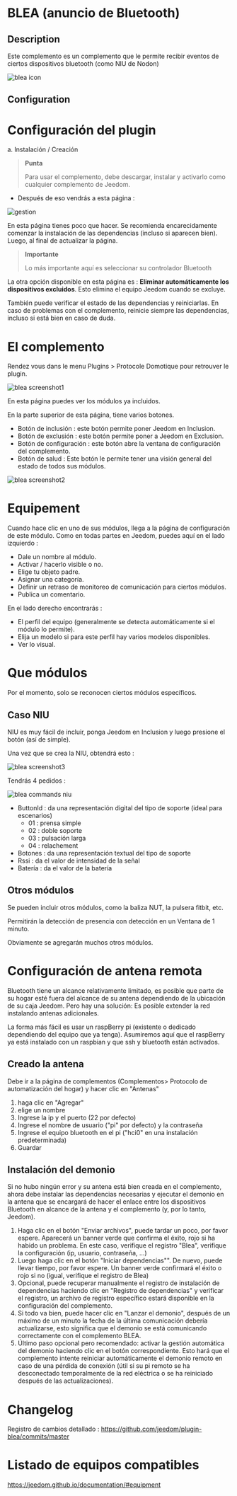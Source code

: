
BLEA (anuncio de Bluetooth)
==============================

Description
-----------

Este complemento es un complemento que le permite recibir eventos de ciertos dispositivos bluetooth (como NIU de Nodon)

![blea icon](../images/blea_icon.png)

Configuration
-------------

Configuración del plugin
========================

a. Instalación / Creación

> **Punta**
>
> Para usar el complemento, debe descargar, instalar y
> activarlo como cualquier complemento de Jeedom.

- Después de eso vendrás a esta página :

![gestion](../images/gestion.jpg)

En esta página tienes poco que hacer. Se recomienda encarecidamente comenzar la instalación de las dependencias (incluso si aparecen bien). Luego, al final de actualizar la página.

> **Importante**
>
> Lo más importante aquí es seleccionar su controlador
> Bluetooth

La otra opción disponible en esta página es : **Eliminar automáticamente los dispositivos excluidos**. Esto elimina el equipo Jeedom cuando se excluye.

También puede verificar el estado de las dependencias y reiniciarlas. En caso de problemas con el complemento, reinicie siempre las dependencias, incluso si está bien en caso de duda.

El complemento
=========

Rendez vous dans le menu Plugins &gt; Protocole Domotique pour retrouver le plugin.

![blea screenshot1](../images/blea_screenshot1.jpg)

En esta página puedes ver los módulos ya incluidos.

En la parte superior de esta página, tiene varios botones.

- Botón de inclusión : este botón permite poner Jeedom en Inclusion.
- Botón de exclusión : este botón permite poner a Jeedom en Exclusion.
- Botón de configuración : este botón abre la ventana de configuración del complemento.
- Botón de salud : Este botón le permite tener una visión general del estado de todos sus módulos.

![blea screenshot2](../images/blea_screenshot2.jpg)

Equipement
==========

Cuando hace clic en uno de sus módulos, llega a la página de configuración de este módulo. Como en todas partes en Jeedom, puedes aquí en el lado izquierdo :

- Dale un nombre al módulo.
- Activar / hacerlo visible o no.
- Elige tu objeto padre.
- Asignar una categoría.
- Definir un retraso de monitoreo de comunicación para ciertos módulos.
- Publica un comentario.

En el lado derecho encontrarás :

- El perfil del equipo (generalmente se detecta automáticamente si el módulo lo permite).
- Elija un modelo si para este perfil hay varios modelos disponibles.
- Ver lo visual.

Que módulos
=============

Por el momento, solo se reconocen ciertos módulos específicos.

Caso NIU
-----------

NIU es muy fácil de incluir, ponga Jeedom en Inclusion y luego presione el botón (así de simple).

Una vez que se crea la NIU, obtendrá esto :

![blea screenshot3](../images/blea_screenshot3.jpg)

Tendrás 4 pedidos :

![blea commands niu](../images/blea_commands_niu.jpg)

- ButtonId : da una representación digital del tipo de soporte (ideal para escenarios)
  - 01 : prensa simple
  - 02 : doble soporte
  - 03 : pulsación larga
  - 04 : relachement
- Botones : da una representación textual del tipo de soporte
- Rssi : da el valor de intensidad de la señal
- Batería : da el valor de la batería

Otros módulos
--------------------

Se pueden incluir otros módulos, como la baliza NUT, la pulsera fitbit, etc.

Permitirán la detección de presencia con detección en un
Ventana de 1 minuto.

Obviamente se agregarán muchos otros módulos.

Configuración de antena remota
================================

Bluetooth tiene un alcance relativamente limitado, es posible que parte de su hogar esté fuera del alcance de su antena dependiendo de la ubicación de su caja Jeedom.
Pero hay una solución: Es posible extender la red instalando antenas adicionales.

La forma más fácil es usar un raspBerry pi (existente o dedicado dependiendo del equipo que ya tenga). Asumiremos aquí que el raspBerry ya está instalado con un raspbian y que ssh y bluetooth están activados.

Creado la antena
--------------

Debe ir a la página de complementos (Complementos> Protocolo de automatización del hogar) y hacer clic en "Antenas"

1) haga clic en "Agregar"
2) elige un nombre
3) Ingrese la ip y el puerto (22 por defecto)
4) Ingrese el nombre de usuario ("pi" por defecto) y la contraseña
5) Ingrese el equipo bluetooth en el pi ("hci0" en una instalación predeterminada)
6) Guardar

Instalación del demonio
----------------------

Si no hubo ningún error y su antena está bien creada en el complemento, ahora debe instalar las dependencias necesarias y ejecutar el demonio en la antena que se encargará de hacer el enlace entre los dispositivos Bluetooth en alcance de la antena y el complemento (y, por lo tanto, Jeedom).

1) Haga clic en el botón "Enviar archivos", puede tardar un poco, por favor espere. Aparecerá un banner verde que confirma el éxito, rojo si ha habido un problema. En este caso, verifique el registro "Blea", verifique la configuración (ip, usuario, contraseña, ...)
2) Luego haga clic en el botón "Iniciar dependencias"". De nuevo, puede llevar tiempo, por favor espere. Un banner verde confirmará el éxito o rojo si no (igual, verifique el registro de Blea)
3) Opcional, puede recuperar manualmente el registro de instalación de dependencias haciendo clic en "Registro de dependencias" y verificar el registro, un archivo de registro específico estará disponible en la configuración del complemento.
4) Si todo va bien, puede hacer clic en "Lanzar el demonio", después de un máximo de un minuto la fecha de la última comunicación debería actualizarse, esto significa que el demonio se está comunicando correctamente con el complemento BLEA.
5) Último paso opcional pero recomendado: activar la gestión automática del demonio haciendo clic en el botón correspondiente. Esto hará que el complemento intente reiniciar automáticamente el demonio remoto en caso de una pérdida de conexión (útil si su pi remoto se ha desconectado temporalmente de la red eléctrica o se ha reiniciado después de las actualizaciones).

Changelog
=========

Registro de cambios detallado :
<https://github.com/jeedom/plugin-blea/commits/master>

Listado de equipos compatibles
=================================

<https://jeedom.github.io/documentation/#equipment>
